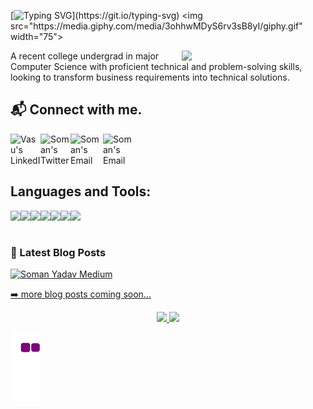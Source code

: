 [![Typing SVG](https://readme-typing-svg.herokuapp.com?color=%23000000&size=29&lines=Hi%2C+I'm+Soman!)](https://git.io/typing-svg) <img src="https://media.giphy.com/media/3ohhwMDyS6rv3sB8yI/giphy.gif" width="75"> 

<img align='right' src="https://media.giphy.com/media/5SBHHslw9yXEy4tmvf/giphy.gif" width="230">
















A recent college undergrad in major Computer Science with proficient technical and problem-solving skills, looking to transform business requirements into technical solutions.<br>

<h2> 📬 Connect with me. </h2>

<a href="https://www.linkedin.com/in/somanyadav/">
  <img align="left" alt="Vasu's LinkedIn" src="https://cliply.co/wp-content/uploads/2021/02/372102050_LINKEDIN_ICON_TRANSPARENT_1080.gif" height="48" width="48"/>
</a>

<a href="https://twitter.com/therealsoman">
  <img align="left" alt="Soman's Twitter" src="https://cliply.co/wp-content/uploads/2021/09/CLIPLY_372109260_TWITTER_LOGO_400.gif" height="48" width="48"/>
</a>

<a href="mailto:somanyadavofficial@gmail.com">
  <img align="left" alt="Soman's Email" src="https://cliply.co/wp-content/uploads/2019/03/371902260_SENDING_MAIL_400.gif" height="52" width="52"/>
</a>

<a href="SomanYadav#5507">
  <img align="left" alt="Soman's Email" src="https://cliply.co/wp-content/uploads/2021/08/372108630_DISCORD_LOGO_400.gif" height="48" width="48"/>
</a>

<br>
<br>
<br>

<h2> Languages and Tools: </h2>

<img align="left" src="https://img.shields.io/badge/python%20-%2314354C.svg?&style=for-the-badge&logo=python&logoColor=white"/>
<img align="left" src="https://img.shields.io/badge/html5%20-%23E34F26.svg?&style=for-the-badge&logo=html5&logoColor=white"/>
<img align="left" src="https://img.shields.io/badge/css3%20-%231572B6.svg?&style=for-the-badge&logo=css3&logoColor=white"/>
<img align="left" src="https://img.shields.io/badge/javascript%20-%23323330.svg?&style=for-the-badge&logo=javascript&logoColor=%23F7DF1E"/>
<img align="left" src="https://img.shields.io/badge/dart-%230175C2.svg?&style=for-the-badge&logo=dart&logoColor=white"/>
<img align="left" src="https://img.shields.io/badge/Flutter%20-%2302569B.svg?&style=for-the-badge&logo=Flutter&logoColor=white"/>
<img align="left" src="https://img.shields.io/badge/Ubuntu-E95420?style=for-the-badge&logo=ubuntu&logoColor=white"/>

<br>
<br>

### 📕 Latest Blog Posts
<p align="center">
 
[![Soman Yadav Medium](https://github-readme-medium.vercel.app/?username=somanyadav)](https://medium.com/@somanyadav)

<a href="https://soman-yadav.github.io/soman/"> ➡️ more blog posts coming soon...</a>
</p>




<p align="center">
  
<a href="https://github-readme-stats.vercel.app/api?username=somanyadav&count_private=true&show_icons=true&include_all_commits=false&hide_border=true&hide_title=true">
  <img width="48%"  src="https://github-readme-stats.vercel.app/api?username=somanyadav&count_private=true&show_icons=true&include_all_commits=false&hide_border=true&hide_title=true" />
</a>
<a href="https://github-readme-streak-stats.herokuapp.com/?user=somanyadav&hide_border=true">
  <img width="48%"  src="https://github-readme-streak-stats.herokuapp.com/?user=somanyadav&hide_border=true" />
</a>
</p>


  
![snake gif](https://github.com/somanyadav/somanyadav/blob/output/github-contribution-grid-snake.gif)





